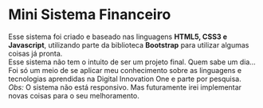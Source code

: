 # Mini Sistema Financeiro
Esse sistema foi criado e baseado nas linguagens **HTML5, CSS3 e Javascript**, utilizando parte da biblioteca **Bootstrap** para utilizar algumas coisas já pronta.<br>
Esse sistema não tem o intuito de ser um projeto final. Quem sabe um dia...<br>
Foi só um meio de se aplicar meu conhecimento sobre as linguagens e tecnologias aprendidas na Digital Innovation One e parte por pesquisa.<br>
*Obs:* O sistema não está responsivo. Mas futuramente irei implementar novas coisas para o seu melhoramento.
